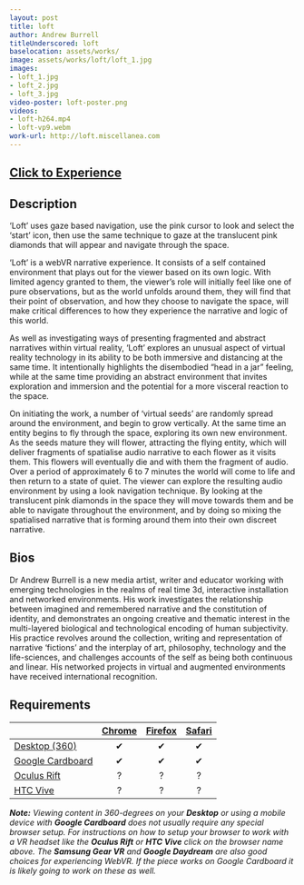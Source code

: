 ```yaml
---
layout: post
title: loft
author: Andrew Burrell
titleUnderscored: loft
baselocation: assets/works/
image: assets/works/loft/loft_1.jpg
images:
- loft_1.jpg
- loft_2.jpg
- loft_3.jpg
video-poster: loft-poster.png
videos: 
- loft-h264.mp4
- loft-vp9.webm
work-url: http://loft.miscellanea.com
---
```


<h2><a href="{{ page.work-url }}" target="_blank" class="button fit special icon fa-play"> Click to Experience</a></h2>

<div class="box" markdown="1">

## Description
‘Loft’ uses gaze based navigation, use the pink cursor to look and select the ‘start’ icon, then use the same technique to gaze at the translucent pink diamonds that will appear and navigate through the space.

‘Loft’ is a webVR narrative experience. It consists of a self contained environment that plays out for the viewer based on its own logic. With limited agency granted to them, the viewer’s role will initially feel like one of pure observations, but as the world unfolds around them, they will find that their point of observation, and how they choose to navigate the space, will make critical differences to how they experience the narrative and logic of this world. 

As well as investigating ways of presenting fragmented and abstract narratives within virtual reality, ‘Loft’ explores an unusual aspect of virtual reality technology in its ability to be both immersive and distancing at the same time. It intentionally highlights the disembodied “head in a jar” feeling, while at the same time providing an abstract environment that invites exploration and immersion and the potential for a more visceral reaction to the space.

On initiating the work, a number of ‘virtual seeds’ are randomly spread around the environment, and begin to grow vertically. At the same time an entity begins to fly through the space, exploring its own new environment. As the seeds mature they will flower, attracting the flying entity, which will deliver fragments of spatialise audio narrative to each flower as it visits them. This flowers will eventually die and with them the fragment of audio. Over a period of approximately 6 to 7 minutes the world will come to life and then return to a state of quiet. The viewer can explore the resulting audio environment by using a look navigation technique. By looking at the translucent pink diamonds in the space they will move towards them and be able to navigate throughout the environment, and by doing so mixing the spatialised narrative that is forming around them into their own discreet narrative.    

## Bios	
Dr Andrew Burrell is a new media artist, writer and educator working with emerging technologies in the realms of real time 3d, interactive installation and networked environments. His work investigates the relationship between imagined and remembered narrative and the constitution of identity, and demonstrates an ongoing creative and thematic interest in the multi-layered biological and technological encoding of human subjectivity. His practice revolves around the collection, writing and representation of narrative ‘fictions’ and the interplay of art, philosophy, technology and the life-sciences, and challenges accounts of the self as being both continuous and linear. His networked projects in virtual and augmented environments have received international recognition.

</div>

<div class="box" markdown="1">

## Requirements

|                     |[Chrome][2]|[Firefox][4]|[Safari][6]  
|---------------------|:---------:|:----------:|:---------:
|[Desktop (360)][7]   |✔          |✔           |✔     
|[Google Cardboard][8]|✔          |✔           |✔     
|[Oculus Rift][9]     |?          |?           |?      
|[HTC Vive][10]       |?          |?           |?
  
[1]:instructions.html#edge-ins
[2]:instructions.html#chrome-ins 
[3]:instructions.html#chromium-ins 
[4]:instructions.html#firefox-ins 
[5]:instructions.html#firefoxnightly-ins 
[6]:instructions.html#safari-ins 
[7]:instructions.html#desktop-ins
[8]:https://vr.google.com/cardboard/
[9]:https://www.oculus.com/rift/
[10]:https://www.vive.com/

***Note:** Viewing content in 360-degrees on your **Desktop** or using a mobile device with **Google Cardboard** does not usually require any special browser setup. For instructions on how to setup your browser to work with a VR headset like the **Oculus Rift** or **HTC Vive** click on the browser name above. The **Samsung Gear VR** and **Google Daydream** are also good choices for experiencing WebVR. If the piece works on Google Cardboard it is likely going to work on these as well.*

</div>
